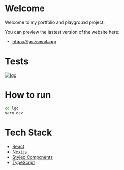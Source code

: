
# Welcome

Welcome to my portfolio and playground project.

You can preview the lastest version of the website here: 

- https://lgo.vercel.app

# Tests

[![lgo](https://img.shields.io/endpoint?url=https://dashboard.cypress.io/badge/simple/5wcqhx/main&style=flat&logo=cypress)](https://dashboard.cypress.io/projects/5wcqhx/runs)

# How to run 

```bash
cd lgo
yarn dev
```

# Tech Stack

- [React](https://reactjs.org/)
- [Next.js](https://nextjs.org/)
- [Styled Components](https://styled-components.com/)
- [TypeScript](https://www.typescriptlang.org/)

